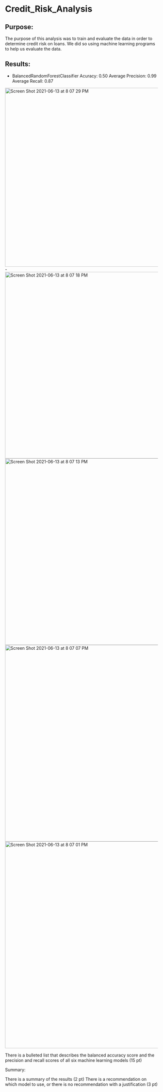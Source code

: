 # Credit_Risk_Analysis
## Purpose:
The purpose of this analysis was to train and evaluate the data in order to determine credit risk on loans. We did so using machine learning programs to help us evaluate the data. 

## Results:
- BalancedRandomForestClassifier Acuracy: 0.50 Average Precision: 0.99 Average Recall: 0.87
<img width="589" alt="Screen Shot 2021-06-13 at 8 07 29 PM" src="https://user-images.githubusercontent.com/75695931/121825959-41b38c00-cc83-11eb-950d-f3f72bfe6933.png">
- 
<img width="614" alt="Screen Shot 2021-06-13 at 8 07 18 PM" src="https://user-images.githubusercontent.com/75695931/121825966-49733080-cc83-11eb-8763-03cdafc72d7b.png">

<img width="614" alt="Screen Shot 2021-06-13 at 8 07 13 PM" src="https://user-images.githubusercontent.com/75695931/121825968-4d06b780-cc83-11eb-8ae5-319f654d2197.png">

<img width="647" alt="Screen Shot 2021-06-13 at 8 07 07 PM" src="https://user-images.githubusercontent.com/75695931/121825971-4ed07b00-cc83-11eb-87e1-ec1fe5138535.png">

<img width="681" alt="Screen Shot 2021-06-13 at 8 07 01 PM" src="https://user-images.githubusercontent.com/75695931/121825973-5132d500-cc83-11eb-9943-de7cf7ff2cf6.png">

There is a bulleted list that describes the balanced accuracy score and the precision and recall scores of all six machine learning models (15 pt)



Summary:

There is a summary of the results (2 pt)
There is a recommendation on which model to use, or there is no recommendation with a justification (3 pt)
